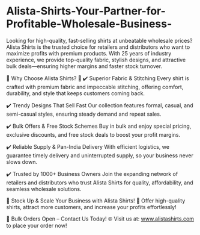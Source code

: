# Alista-Shirts-Your-Partner-for-Profitable-Wholesale-Business-
Looking for high-quality, fast-selling shirts at unbeatable wholesale prices? Alista Shirts is the trusted choice for retailers and distributors who want to maximize profits with premium products. With 25 years of industry experience, we provide top-quality fabric, stylish designs, and attractive bulk deals—ensuring higher margins and faster stock turnover.

💼 Why Choose Alista Shirts? 💼
✔️ Superior Fabric & Stitching
Every shirt is crafted with premium fabric and impeccable stitching, offering comfort, durability, and style that keeps customers coming back.

✔️ Trendy Designs That Sell Fast
Our collection features formal, casual, and semi-casual styles, ensuring steady demand and repeat sales.

✔️ Bulk Offers & Free Stock Schemes
Buy in bulk and enjoy special pricing, exclusive discounts, and free stock deals to boost your profit margins.

✔️ Reliable Supply & Pan-India Delivery
With efficient logistics, we guarantee timely delivery and uninterrupted supply, so your business never slows down.

✔️ Trusted by 1000+ Business Owners
Join the expanding network of retailers and distributors who trust Alista Shirts for quality, affordability, and seamless wholesale solutions.

🚀 Stock Up & Scale Your Business with Alista Shirts! 🚀
Offer high-quality shirts, attract more customers, and increase your profits effortlessly!

📢 Bulk Orders Open – Contact Us Today!
🌐 Visit us at: www.alistashirts.com to place your order now!
